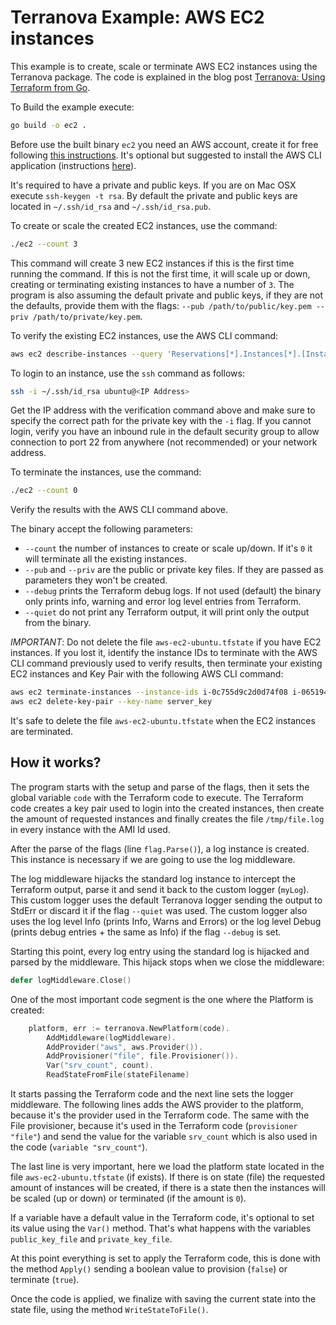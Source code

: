 # Terranova Example: AWS EC2 instances

This example is to create, scale or terminate AWS EC2 instances using the Terranova package. The code is explained in the blog post [Terranova: Using Terraform from Go](http://blog.johandry.com/post/terranova-terraform-from-go/).

To Build the example execute:

```bash
go build -o ec2 .
```

Before use the built binary `ec2` you need an AWS account, create it for free following [this instructions](https://aws.amazon.com/premiumsupport/knowledge-center/create-and-activate-aws-account/). It's optional but suggested to install the AWS CLI application (instructions [here](https://docs.aws.amazon.com/cli/latest/userguide/cli-chap-install.html)).

It's required to have a private and public keys. If you are on Mac OSX execute `ssh-keygen -t rsa`. By default the private and public keys are located in `~/.ssh/id_rsa` and `~/.ssh/id_rsa.pub`.

To create or scale the created EC2 instances, use the command:

```bash
./ec2 --count 3
```

This command will create 3 new EC2 instances if this is the first time running the command. If this is not the first time, it will scale up or down, creating or terminating existing instances to have a number of `3`. The program is also assuming the default private and public keys, if they are not the defaults, provide them with the flags: `--pub /path/to/public/key.pem --priv /path/to/private/key.pem`.

To verify the existing EC2 instances, use the AWS CLI command:

```bash
aws ec2 describe-instances --query 'Reservations[*].Instances[*].[InstanceId, PublicIpAddress, State.Name]' --output table
```

To login to an instance, use the `ssh` command as follows:

```bash
ssh -i ~/.ssh/id_rsa ubuntu@<IP Address>
```

Get the IP address with the verification command above and make sure to specify the correct path for the private key with the `-i` flag. If you cannot login, verify you have an inbound rule in the default security group to allow connection to port 22 from anywhere (not recommended) or your network address.

To terminate the instances, use the command:

```bash
./ec2 --count 0
```

Verify the results with the AWS CLI command above.

The binary accept the following parameters:

* `--count` the number of instances to create or scale up/down. If it's `0` it will terminate all the existing instances.
* `--pub` and `--priv` are the public or private key files. If they are passed as parameters they won't be created.
* `--debug` prints the Terraform debug logs. If not used (default) the binary only prints info, warning and error log level entries from Terraform.
* `--quiet` do not print any Terraform output, it will print only the output from the binary.

*IMPORTANT*: Do not delete the file `aws-ec2-ubuntu.tfstate` if you have EC2 instances. If you lost it, identify the instance IDs to terminate with the AWS CLI command previously used to verify results, then terminate your existing EC2 instances and Key Pair with the following AWS CLI command:

```bash
aws ec2 terminate-instances --instance-ids i-0c755d9c2d0d74f08 i-06519480197f8a82e
aws ec2 delete-key-pair --key-name server_key
```

It's safe to delete the file `aws-ec2-ubuntu.tfstate` when the EC2 instances are terminated.

## How it works?

The program starts with the setup and parse of the flags, then it sets the global variable `code` with the Terraform code to execute. The Terraform code creates a key pair used to login into the created instances, then create the amount of requested instances and finally creates the file `/tmp/file.log` in every instance with the AMI Id used.

After the parse of the flags (line `flag.Parse()`), a log instance is created. This instance is necessary if we are going to use the log middleware. 

The log middleware hijacks the standard log instance to intercept the Terraform output, parse it and send it back to the custom logger (`myLog`). This custom logger uses the default Terranova logger sending the output to StdErr or discard it if the flag `--quiet` was used. The custom logger also uses the log level Info (prints Info, Warns and Errors) or the log level Debug (prints debug entries + the same as Info) if the flag `--debug` is set.

Starting this point, every log entry using the standard log is hijacked and parsed by the middleware. This hijack stops when we close the middleware:

```go
defer logMiddleware.Close()
```

One of the most important code segment is the one where the Platform is created:

```go
	platform, err := terranova.NewPlatform(code).
		AddMiddleware(logMiddleware).
		AddProvider("aws", aws.Provider()).
		AddProvisioner("file", file.Provisioner()).
		Var("srv_count", count).
		ReadStateFromFile(stateFilename)
```

It starts passing the Terraform code and the next line sets the logger middleware. The following lines adds the AWS provider to the platform, because it's the provider used in the Terraform code. The same with the File provisioner, because it's used in the Terraform code (`provisioner "file"`) and send the value for the variable `srv_count` which is also used in the code (`variable "srv_count"`).

The last line is very important, here we load the platform state located in the file `aws-ec2-ubuntu.tfstate` (if exists). If there is on state (file) the requested amount of instances will be created, if there is a state then the instances will be scaled (up or down) or terminated (if the amount is `0`).

If a variable have a default value in the Terraform code, it's optional to set its value using the `Var()` method. That's what happens with the variables `public_key_file` and `private_key_file`.

At this point everything is set to apply the Terraform code, this is done with the method `Apply()` sending a boolean value to provision (`false`) or terminate (`true`).

Once the code is applied, we finalize with saving the current state into the state file, using the method `WriteStateToFile()`.